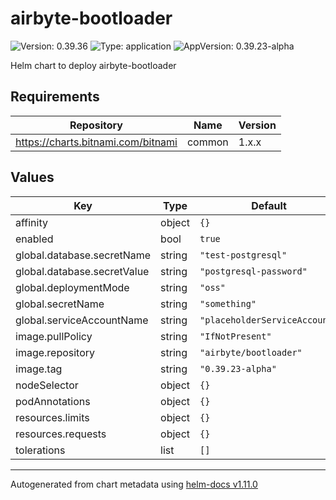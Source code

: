 # airbyte-bootloader

![Version: 0.39.36](https://img.shields.io/badge/Version-0.39.36-informational?style=flat-square) ![Type: application](https://img.shields.io/badge/Type-application-informational?style=flat-square) ![AppVersion: 0.39.23-alpha](https://img.shields.io/badge/AppVersion-0.39.23--alpha-informational?style=flat-square)

Helm chart to deploy airbyte-bootloader

## Requirements

| Repository | Name | Version |
|------------|------|---------|
| https://charts.bitnami.com/bitnami | common | 1.x.x |

## Values

| Key | Type | Default | Description |
|-----|------|---------|-------------|
| affinity | object | `{}` |  |
| enabled | bool | `true` |  |
| global.database.secretName | string | `"test-postgresql"` |  |
| global.database.secretValue | string | `"postgresql-password"` |  |
| global.deploymentMode | string | `"oss"` |  |
| global.secretName | string | `"something"` |  |
| global.serviceAccountName | string | `"placeholderServiceAccounr"` |  |
| image.pullPolicy | string | `"IfNotPresent"` |  |
| image.repository | string | `"airbyte/bootloader"` |  |
| image.tag | string | `"0.39.23-alpha"` |  |
| nodeSelector | object | `{}` |  |
| podAnnotations | object | `{}` |  |
| resources.limits | object | `{}` |  |
| resources.requests | object | `{}` |  |
| tolerations | list | `[]` |  |

----------------------------------------------
Autogenerated from chart metadata using [helm-docs v1.11.0](https://github.com/norwoodj/helm-docs/releases/v1.11.0)
